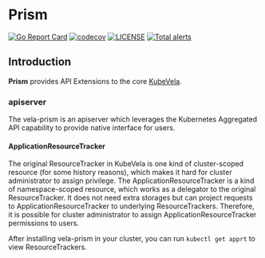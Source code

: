 # Prism
[![Go Report Card](https://goreportcard.com/badge/github.com/kubevela/prism)](https://goreportcard.com/report/github.com/kubevela/prism)
[![codecov](https://codecov.io/gh/kubevela/prism/branch/master/graph/badge.svg)](https://codecov.io/gh/kubevela/vela-prism)
[![LICENSE](https://img.shields.io/github/license/kubevela/prism.svg?style=flat-square)](/LICENSE)
[![Total alerts](https://img.shields.io/lgtm/alerts/g/kubevela/prism.svg?logo=lgtm&logoWidth=18)](https://lgtm.com/projects/g/kubevela/prism/alerts/)

## Introduction

**Prism** provides API Extensions to the core [KubeVela](https://github.com/kubevela/kubevela). 

### apiserver

The vela-prism is an apiserver which leverages the Kubernetes Aggregated API capability to provide native interface for users.

#### ApplicationResourceTracker

The original ResourceTracker in KubeVela is one kind of cluster-scoped resource (for some history reasons), which makes it hard for cluster administrator to assign privilege.
The ApplicationResourceTracker is a kind of namespace-scoped resource, which works as a delegator to the original ResourceTracker.
It does not need extra storages but can project requests to ApplicationResourceTracker to underlying ResourceTrackers.
Therefore, it is possible for cluster administrator to assign ApplicationResourceTracker permissions to users.

After installing vela-prism in your cluster, you can run `kubectl get apprt` to view ResourceTrackers.
